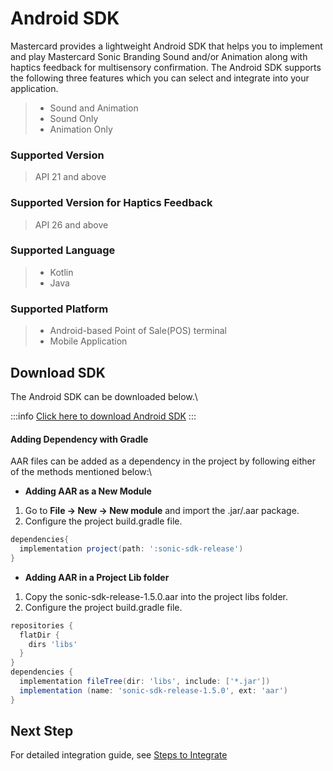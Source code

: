 # Android SDK

Mastercard provides a lightweight Android SDK that helps you to implement and play Mastercard Sonic Branding Sound and/or Animation along with haptics feedback for multisensory confirmation. The Android SDK supports the following three features which you can select and integrate into your application.

> * Sound and Animation
> * Sound Only
> * Animation Only

### Supported Version <a href="#supported-version" id="supported-version"></a>

> API 21 and above

### Supported Version for Haptics Feedback <a href="#supported-version-for-haptics-feedback" id="supported-version-for-haptics-feedback"></a>

> API 26 and above

### Supported Language <a href="#supported-language" id="supported-language"></a>

> * Kotlin
> * Java

### Supported Platform <a href="#supported-platform" id="supported-platform"></a>

> * Android-based Point of Sale(POS) terminal
> * Mobile Application

## Download SDK <a href="#download-sdk" id="download-sdk"></a>

The Android SDK can be downloaded below.\

:::info
[Click here to download Android SDK](/files/sonic-sdk-release-1.5.0.aar)
:::

#### Adding Dependency with Gradle <a href="#adding-dependency-with-gradle" id="adding-dependency-with-gradle"></a>

AAR files can be added as a dependency in the project by following either of the methods mentioned below:\


* **Adding AAR as a New Module**

1. Go to **File -> New -> New module** and import the .jar/.aar package.
2. Configure the project build.gradle file.

```groovy
dependencies{
  implementation project(path: ':sonic-sdk-release')
}
```

* **Adding AAR in a Project Lib folder**

1. Copy the sonic-sdk-release-1.5.0.aar into the project libs folder.
2. Configure the project build.gradle file.

```groovy
repositories {
  flatDir {
    dirs 'libs'
  }
}
dependencies {
  implementation fileTree(dir: 'libs', include: ['*.jar'])
  implementation (name: 'sonic-sdk-release-1.5.0', ext: 'aar')
}
```

## Next Step <a href="#next-step" id="next-step"></a>

For detailed integration guide, see [Steps to Integrate](steps-to-integrate/)
